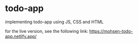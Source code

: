 # todo-app
implementing todo-app using JS, CSS and HTML

for the live version, see the following link:
https://mohsen-todo-app.netlify.app/